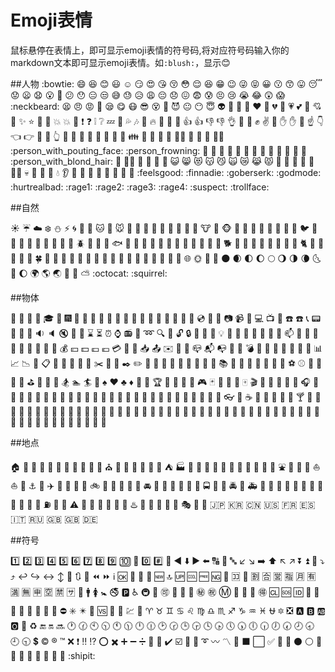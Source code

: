 Emoji表情
======
鼠标悬停在表情上，即可显示emoji表情的符号码,将对应符号码输入你的markdown文本即可显示emoji表情。如`:blush:`，显示:blush:

##人物
 :bowtie:
 :smile:
 :laughing:
 :blush:
 :smiley:
 :relaxed:
 :smirk:
 :heart_eyes:
 :kissing_heart:
 :kissing_closed_eyes:
 :flushed:
 :relieved:
 :satisfied:
 :grin:
 :wink:
 :stuck_out_tongue_winking_eye:
 :stuck_out_tongue_closed_eyes:
 :grinning:
 :kissing:
 :kissing_smiling_eyes:
 :stuck_out_tongue:
 :sleeping:
 :worried:
 :frowning:
 :anguished:
 :open_mouth:
 :grimacing:
 :confused:
 :hushed:
 :expressionless:
 :unamused:
 :sweat_smile:
 :sweat:
 :disappointed_relieved:
 :weary:
 :pensive:
 :disappointed:
 :confounded:
 :fearful:
 :cold_sweat:
 :persevere:
 :cry:
 :sob:
 :joy:
 :astonished:
 :scream:
 :neckbeard:
 :tired_face:
 :angry:
 :rage:
 :triumph:
 :sleepy:
 :yum:
 :mask:
 :sunglasses:
 :dizzy_face:
 :imp:
 :smiling_imp:
 :neutral_face:
 :no_mouth:
 :innocent:
 :alien:
 :yellow_heart:
 :blue_heart:
 :purple_heart:
 :heart:
 :green_heart:
 :broken_heart:
 :heartbeat:
 :heartpulse:
 :two_hearts:
 :revolving_hearts:
 :cupid:
 :sparkling_heart:
 :sparkles:
 :star:
 :star2:
 :dizzy:
 :boom:
 :collision:
 :anger:
 :exclamation:
 :question:
 :grey_exclamation:
 :grey_question:
 :zzz:
 :dash:
 :sweat_drops:
 :notes:
 :musical_note:
 :fire:
 :hankey:
 :poop:
 :shit:
 :+1:
 :thumbsup:
 :-1:
 :thumbsdown:
 :ok_hand:
 :punch:
 :facepunch:
 :fist:
 :v:
 :wave:
 :hand:
 :raised_hand:
 :open_hands:
 :point_up:
 :point_down:
 :point_left:
 :point_right:
 :raised_hands:
 :pray:
 :point_up_2:
 :clap:
 :muscle:
 :metal:
 :fu:
 :walking:
 :runner:
 :running:
 :couple:
 :family:
 :two_men_holding_hands:
 :two_women_holding_hands:
 :dancer:
 :dancers:
 :ok_woman:
 :no_good:
 :information_desk_person:
 :raising_hand:
 :bride_with_veil:
 :person_with_pouting_face:
 :person_frowning:
 :bow:
 :couplekiss:
 :couple_with_heart:
 :massage:
 :haircut:
 :nail_care:
 :boy:
 :girl:
 :woman:
 :man:
 :baby:
 :older_woman:
 :older_man:
 :person_with_blond_hair:
 :man_with_gua_pi_mao:
 :man_with_turban:
 :construction_worker:
 :cop:
 :angel:
 :princess:
 :smiley_cat:
 :smile_cat:
 :heart_eyes_cat:
 :kissing_cat:
 :smirk_cat:
 :scream_cat:
 :crying_cat_face:
 :joy_cat:
 :pouting_cat:
 :japanese_ogre:
 :japanese_goblin:
 :see_no_evil:
 :hear_no_evil:
 :speak_no_evil:
 :guardsman:
 :skull:
 :feet:
 :lips:
 :kiss:
 :droplet:
 :ear:
 :eyes:
 :nose:
 :tongue:
 :love_letter:
 :bust_in_silhouette:
 :busts_in_silhouette:
 :speech_balloon:
 :thought_balloon:
 :feelsgood:
 :finnadie:
 :goberserk:
 :godmode:
 :hurtrealbad:
 :rage1:
 :rage2:
 :rage3:
 :rage4:
 :suspect:
 :trollface:

##自然

 :sunny:
 :umbrella:
 :cloud:
 :snowflake:
 :snowman:
 :zap:
 :cyclone:
 :foggy:
 :ocean:
 :cat:
 :dog:
 :mouse:
 :hamster:
 :rabbit:
 :wolf:
 :frog:
 :tiger:
 :koala:
 :bear:
 :pig:
 :pig_nose:
 :cow:
 :boar:
 :monkey_face:
 :monkey:
 :horse:
 :racehorse:
 :camel:
 :sheep:
 :elephant:
 :panda_face:
 :snake:
 :bird:
 :baby_chick:
 :hatched_chick:
 :hatching_chick:
 :chicken:
 :penguin:
 :turtle:
 :bug:
 :honeybee:
 :ant:
 :beetle:
 :snail:
 :octopus:
 :tropical_fish:
 :fish:
 :whale:
 :whale2:
 :dolphin:
 :cow2:
 :ram:
 :rat:
 :water_buffalo:
 :tiger2:
 :rabbit2:
 :dragon:
 :goat:
 :rooster:
 :dog2:
 :pig2:
 :mouse2:
 :ox:
 :dragon_face:
 :blowfish:
 :crocodile:
 :dromedary_camel:
 :leopard:
 :cat2:
 :poodle:
 :paw_prints:
 :bouquet:
 :cherry_blossom:
 :tulip:
 :four_leaf_clover:
 :rose:
 :sunflower:
 :hibiscus:
 :maple_leaf:
 :leaves:
 :fallen_leaf:
 :herb:
 :mushroom:
 :cactus:
 :palm_tree:
 :evergreen_tree:
 :deciduous_tree:
 :chestnut:
 :seedling:
 :blossom:
 :ear_of_rice:
 :shell:
 :globe_with_meridians:
 :sun_with_face:
 :full_moon_with_face:
 :new_moon_with_face:
 :new_moon:
 :waxing_crescent_moon:
 :first_quarter_moon:
 :waxing_gibbous_moon:
 :full_moon:
 :waning_gibbous_moon:
 :last_quarter_moon:
 :waning_crescent_moon:
 :last_quarter_moon_with_face:
 :first_quarter_moon_with_face:
 :moon:
 :earth_africa:
 :earth_americas:
 :earth_asia:
 :volcano:
 :milky_way:
 :partly_sunny:
 :octocat:
 :squirrel:

##物体

 :bamboo:
 :gift_heart:
 :dolls:
 :school_satchel:
 :mortar_board:
 :flags:
 :fireworks:
 :sparkler:
 :wind_chime:
 :rice_scene:
 :jack_o_lantern:
 :ghost:
 :santa:
 :christmas_tree:
 :gift:
 :bell:
 :no_bell:
 :tanabata_tree:
 :tada:
 :confetti_ball:
 :balloon:
 :crystal_ball:
 :cd:
 :dvd:
 :floppy_disk:
 :camera:
 :video_camera:
 :movie_camera:
 :computer:
 :tv:
 :iphone:
 :phone:
 :telephone:
 :telephone_receiver:
 :pager:
 :fax:
 :minidisc:
 :vhs:
 :sound:
 :speaker:
 :mute:
 :loudspeaker:
 :mega:
 :hourglass:
 :hourglass_flowing_sand:
 :alarm_clock:
 :watch:
 :radio:
 :satellite:
 :loop:
 :mag:
 :mag_right:
 :unlock:
 :lock:
 :lock_with_ink_pen:
 :closed_lock_with_key:
 :key:
 :bulb:
 :flashlight:
 :high_brightness:
 :low_brightness:
 :electric_plug:
 :battery:
 :calling:
 :email:
 :mailbox:
 :postbox:
 :bath:
 :bathtub:
 :shower:
 :toilet:
 :wrench:
 :nut_and_bolt:
 :hammer:
 :seat:
 :moneybag:
 :yen:
 :dollar:
 :pound:
 :euro:
 :credit_card:
 :money_with_wings:
 :e-mail:
 :inbox_tray:
 :outbox_tray:
 :envelope:
 :incoming_envelope:
 :postal_horn:
 :mailbox_closed:
 :mailbox_with_mail:
 :mailbox_with_no_mail:
 :door:
 :smoking:
 :bomb:
 :gun:
 :hocho:
 :pill:
 :syringe:
 :page_facing_up:
 :page_with_curl:
 :bookmark_tabs:
 :bar_chart:
 :chart_with_upwards_trend:
 :chart_with_downwards_trend:
 :scroll:
 :clipboard:
 :calendar:
 :date:
 :card_index:
 :file_folder:
 :open_file_folder:
 :scissors:
 :pushpin:
 :paperclip:
 :black_nib:
 :pencil2:
 :straight_ruler:
 :triangular_ruler:
 :closed_book:
 :green_book:
 :blue_book:
 :orange_book:
 :notebook:
 :notebook_with_decorative_cover:
 :ledger:
 :books:
 :bookmark:
 :name_badge:
 :microscope:
 :telescope:
 :newspaper:
 :football:
 :basketball:
 :soccer:
 :baseball:
 :tennis:
 :8ball:
 :rugby_football:
 :bowling:
 :golf:
 :mountain_bicyclist:
 :bicyclist:
 :horse_racing:
 :snowboarder:
 :swimmer:
 :surfer:
 :ski:
 :spades:
 :hearts:
 :clubs:
 :diamonds:
 :gem:
 :ring:
 :trophy:
 :musical_score:
 :musical_keyboard:
 :violin:
 :space_invader:
 :video_game:
 :black_joker:
 :flower_playing_cards:
 :game_die:
 :dart:
 :mahjong:
 :clapper:
 :memo:
 :pencil:
 :book:
 :art:
 :microphone:
 :headphones:
 :trumpet:
 :saxophone:
 :guitar:
 :shoe:
 :sandal:
 :high_heel:
 :lipstick:
 :boot:
 :shirt:
 :tshirt:
 :necktie:
 :womans_clothes:
 :dress:
 :running_shirt_with_sash:
 :jeans:
 :kimono:
 :bikini:
 :ribbon:
 :tophat:
 :crown:
 :womans_hat:
 :mans_shoe:
 :closed_umbrella:
 :briefcase:
 :handbag:
 :pouch:
 :purse:
 :eyeglasses:
 :fishing_pole_and_fish:
 :coffee:
 :tea:
 :sake:
 :baby_bottle:
 :beer:
 :beers:
 :cocktail:
 :tropical_drink:
 :wine_glass:
 :fork_and_knife:
 :pizza:
 :hamburger:
 :fries:
 :poultry_leg:
 :meat_on_bone:
 :spaghetti:
 :curry:
 :fried_shrimp:
 :bento:
 :sushi:
 :fish_cake:
 :rice_ball:
 :rice_cracker:
 :rice:
 :ramen:
 :stew:
 :oden:
 :dango:
 :egg:
 :bread:
 :doughnut:
 :custard:
 :icecream:
 :ice_cream:
 :shaved_ice:
 :birthday:
 :cake:
 :cookie:
 :chocolate_bar:
 :candy:
 :lollipop:
 :honey_pot:
 :apple:
 :green_apple:
 :tangerine:
 :lemon:
 :cherries:
 :grapes:
 :watermelon:
 :strawberry:
 :peach:
 :melon:
 :banana:
 :pear:
 :pineapple:
 :sweet_potato:
 :eggplant:
 :tomato:
 :corn:

##地点

 :house:
 :house_with_garden:
 :school:
 :office:
 :post_office:
 :hospital:
 :bank:
 :convenience_store:
 :love_hotel:
 :hotel:
 :wedding:
 :church:
 :department_store:
 :european_post_office:
 :city_sunrise:
 :city_sunset:
 :japanese_castle:
 :european_castle:
 :tent:
 :factory:
 :tokyo_tower:
 :japan:
 :mount_fuji:
 :sunrise_over_mountains:
 :sunrise:
 :stars:
 :statue_of_liberty:
 :bridge_at_night:
 :carousel_horse:
 :rainbow:
 :ferris_wheel:
 :fountain:
 :roller_coaster:
 :ship:
 :speedboat:
 :boat:
 :sailboat:
 :rowboat:
 :anchor:
 :rocket:
 :airplane:
 :helicopter:
 :steam_locomotive:
 :tram:
 :mountain_railway:
 :bike:
 :aerial_tramway:
 :suspension_railway:
 :mountain_cableway:
 :tractor:
 :blue_car:
 :oncoming_automobile:
 :car:
 :red_car:
 :taxi:
 :oncoming_taxi:
 :articulated_lorry:
 :bus:
 :oncoming_bus:
 :rotating_light:
 :police_car:
 :oncoming_police_car:
 :fire_engine:
 :ambulance:
 :minibus:
 :truck:
 :train:
 :station:
 :train2:
 :bullettrain_front:
 :bullettrain_side:
 :light_rail:
 :monorail:
 :railway_car:
 :trolleybus:
 :ticket:
 :fuelpump:
 :vertical_traffic_light:
 :traffic_light:
 :warning:
 :construction:
 :beginner:
 :atm:
 :slot_machine:
 :busstop:
 :barber:
 :hotsprings:
 :checkered_flag:
 :crossed_flags:
 :izakaya_lantern:
 :moyai:
 :circus_tent:
 :performing_arts:
 :round_pushpin:
 :triangular_flag_on_post:
 :jp:
 :kr:
 :cn:
 :us:
 :fr:
 :es:
 :it:
 :ru:
 :gb:
 :uk:
 :de:

##符号

 :one:
 :two:
 :three:
 :four:
 :five:
 :six:
 :seven:
 :eight:
 :nine:
 :keycap_ten:
 :1234:
 :zero:
 :hash:
 :symbols:
 :arrow_backward:
 :arrow_down:
 :arrow_forward:
 :arrow_left:
 :capital_abcd:
 :abcd:
 :abc:
 :arrow_lower_left:
 :arrow_lower_right:
 :arrow_right:
 :arrow_up:
 :arrow_upper_left:
 :arrow_upper_right:
 :arrow_double_down:
 :arrow_double_up:
 :arrow_down_small:
 :arrow_heading_down:
 :arrow_heading_up:
 :leftwards_arrow_with_hook:
 :arrow_right_hook:
 :left_right_arrow:
 :arrow_up_down:
 :arrow_up_small:
 :arrows_clockwise:
 :arrows_counterclockwise:
 :rewind:
 :fast_forward:
 :information_source:
 :ok:
 :twisted_rightwards_arrows:
 :repeat:
 :repeat_one:
 :new:
 :top:
 :up:
 :cool:
 :free:
 :ng:
 :cinema:
 :koko:
 :signal_strength:
 :u5272:
 :u5408:
 :u55b6:
 :u6307:
 :u6708:
 :u6709:
 :u6e80:
 :u7121:
 :u7533:
 :u7a7a:
 :u7981:
 :sa:
 :restroom:
 :mens:
 :womens:
 :baby_symbol:
 :no_smoking:
 :parking:
 :wheelchair:
 :metro:
 :baggage_claim:
 :accept:
 :wc:
 :potable_water:
 :put_litter_in_its_place:
 :secret:
 :congratulations:
 :m:
 :passport_control:
 :left_luggage:
 :customs:
 :ideograph_advantage:
 :cl:
 :sos:
 :id:
 :no_entry_sign:
 :underage:
 :no_mobile_phones:
 :do_not_litter:
 :non-potable_water:
 :no_bicycles:
 :no_pedestrians:
 :children_crossing:
 :no_entry:
 :eight_spoked_asterisk:
 :eight_pointed_black_star:
 :heart_decoration:
 :vs:
 :vibration_mode:
 :mobile_phone_off:
 :chart:
 :currency_exchange:
 :aries:
 :taurus:
 :gemini:
 :cancer:
 :leo:
 :virgo:
 :libra:
 :scorpius:
 :sagittarius:
 :capricorn:
 :aquarius:
 :pisces:
 :ophiuchus:
 :six_pointed_star:
 :negative_squared_cross_mark:
 :a:
 :b:
 :ab:
 :o2:
 :diamond_shape_with_a_dot_inside:
 :recycle:
 :end:
 :on:
 :soon:
 :clock1:
 :clock130:
 :clock10:
 :clock1030:
 :clock11:
 :clock1130:
 :clock12:
 :clock1230:
 :clock2:
 :clock230:
 :clock3:
 :clock330:
 :clock4:
 :clock430:
 :clock5:
 :clock530:
 :clock6:
 :clock630:
 :clock7:
 :clock730:
 :clock8:
 :clock830:
 :clock9:
 :clock930:
 :heavy_dollar_sign:
 :copyright:
 :registered:
 :tm:
 :x:
 :heavy_exclamation_mark:
 :bangbang:
 :interrobang:
 :o:
 :heavy_multiplication_x:
 :heavy_plus_sign:
 :heavy_minus_sign:
 :heavy_division_sign:
 :white_flower:
 :100:
 :heavy_check_mark:
 :ballot_box_with_check:
 :radio_button:
 :link:
 :curly_loop:
 :wavy_dash:
 :part_alternation_mark:
 :trident:
 :black_large_square:
 :white_large_square:
 :white_check_mark:
 :white_square_button:
 :black_square_button:
 :black_circle:
 :white_circle:
 :red_circle:
 :large_blue_circle:
 :large_blue_diamond:
 :large_orange_diamond:
 :small_blue_diamond:
 :small_orange_diamond:
 :small_red_triangle:
 :small_red_triangle_down:
 :shipit:
